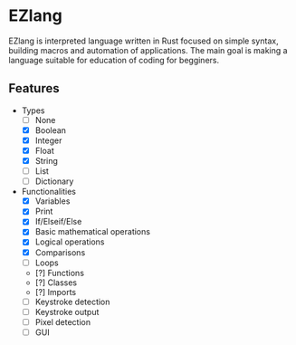 # EZlang

EZlang is interpreted language written in Rust focused on simple syntax, building macros and automation of applications. The main goal is making a language suitable for education of coding for begginers.

## Features
- Types 
  - [ ] None 
  - [x] Boolean
  - [x] Integer
  - [x] Float
  - [x] String
  - [ ] List
  - [ ] Dictionary
- Functionalities
  - [x] Variables
  - [x] Print
  - [x] If/Elseif/Else
  - [x] Basic mathematical operations
  - [x] Logical operations
  - [x] Comparisons
  - [ ] Loops
  - [?] Functions
  - [?] Classes
  - [?] Imports
  - [ ] Keystroke detection
  - [ ] Keystroke output
  - [ ] Pixel detection
  - [ ] GUI